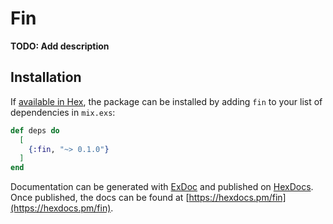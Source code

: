 # Fin

**TODO: Add description**

## Installation

If [available in Hex](https://hex.pm/docs/publish), the package can be installed
by adding `fin` to your list of dependencies in `mix.exs`:

```elixir
def deps do
  [
    {:fin, "~> 0.1.0"}
  ]
end
```

Documentation can be generated with [ExDoc](https://github.com/elixir-lang/ex_doc)
and published on [HexDocs](https://hexdocs.pm). Once published, the docs can
be found at [https://hexdocs.pm/fin](https://hexdocs.pm/fin).

